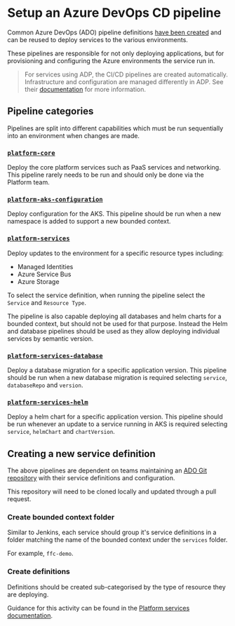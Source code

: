 # Setup an Azure DevOps CD pipeline

Common Azure DevOps (ADO) pipeline definitions [have been created](https://dev.azure.com/defragovuk/DEFRA-FFC/_build) and can be reused to deploy services to the various environments.

These pipelines are responsible for not only deploying applications, but for provisioning and configuring the Azure environments the service run in.

> For services using ADP, the CI/CD pipelines are created automatically.  Infrastructure and configuration are managed differently in ADP.  See their [documentation](https://defra.github.io/adp-documentation/) for more information.

## Pipeline categories

Pipelines are split into different capabilities which must be run sequentially into an environment when changes are made.

### [`platform-core`](https://dev.azure.com/defragovuk/DEFRA-FFC/_build?definitionId=2751)

Deploy the core platform services such as PaaS services and networking.  This pipeline rarely needs to be run and should only be done via the Platform team.

### [`platform-aks-configuration`](https://dev.azure.com/defragovuk/DEFRA-FFC/_build?definitionId=2776)

Deploy configuration for the AKS.  This pipeline should be run when a new namespace is added to support a new bounded context.

### [`platform-services`](https://dev.azure.com/defragovuk/DEFRA-FFC/_build?definitionId=2752)

Deploy updates to the environment for a specific resource types including:

- Managed Identities
- Azure Service Bus
- Azure Storage

To select the service definition, when running the pipeline select the `Service` and `Resource Type`.

The pipeline is also capable deploying all databases and helm charts for a bounded context, but should not be used for that purpose.  Instead the Helm and database pipelines should be used as they allow deploying individual services by semantic version.

### [`platform-services-database`](https://dev.azure.com/defragovuk/DEFRA-FFC/_build?definitionId=3011)

Deploy a database migration for a specific application version.  This pipeline should be run when a new database migration is required selecting `service`, `databaseRepo` and `version`.

### [`platform-services-helm`](https://dev.azure.com/defragovuk/DEFRA-FFC/_build?definitionId=2974)

Deploy a helm chart for a specific application version.  This pipeline should be run whenever an update to a service running in AKS is required selecting `service`, `helmChart` and `chartVersion`.

## Creating a new service definition

The above pipelines are dependent on teams maintaining an [ADO Git repository](https://dev.azure.com/defragovuk/DEFRA-FFC/_git/DEFRA-FFC-PLATFORM) with their service definitions and configuration.

This repository will need to be cloned locally and updated through a pull request.

### Create bounded context folder

Similar to Jenkins, each service should group it's service definitions in a folder matching the name of the bounded context under the `services` folder. 

For example, `ffc-demo`.

### Create definitions

Definitions should be created sub-categorised by the type of resource they are deploying.

Guidance for this activity can be found in the [Platform services documentation](https://dev.azure.com/defragovuk/DEFRA-FFC/_wiki/wikis/DEFRA-FFC.wiki/5171/DEFRA-FFC-Project-Wiki-Homepage).
